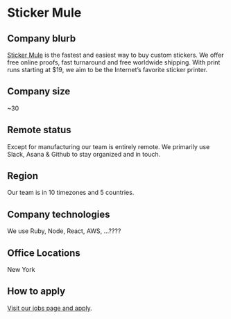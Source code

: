 # Sticker Mule

## Company blurb

[Sticker Mule](https://www.stickermule.com/) is the fastest and easiest way to buy custom stickers. We offer free online proofs, fast turnaround and free worldwide shipping. With print runs starting at $19, we aim to be the Internet’s favorite sticker printer.

## Company size

~30

## Remote status

Except for manufacturing our team is entirely remote. We primarily use Slack, Asana & Github to stay organized and in touch. 

## Region

Our team is in 10 timezones and 5 countries.

## Company technologies

We use Ruby, Node, React, AWS, ...???? 

## Office Locations

New York

## How to apply

[Visit our jobs page and apply](https://www.stickermule.com/jobs).
